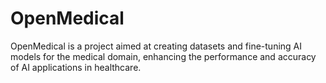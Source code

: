 # OpenMedical

OpenMedical is a project aimed at creating datasets and fine-tuning AI models for the medical domain, enhancing the performance and accuracy of AI applications in healthcare.
